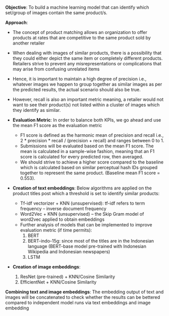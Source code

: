 **Objective**: To build a machine learning model that can identify which set/group of images contain the same product/s.

**Approach**:
- The concept of product matching allows an organization to offer products at rates that are competitive to the same product sold by another retailer
- When dealing with images of similar products, there is a possibility that they could either depict the same item or completely different products. Retailers strive to prevent any misrepresentations or complications that may arise from confusing unrelated items
- Hence, it is important to maintain a high degree of precision i.e., whatever images we happen to group together as similar images as per the predicted results, the actual scenario should also be true.
- However, recall is also an important metric meaning, a retailer would not want to see their product(s) not listed within a cluster of images which they identify as similar.
- **Evaluation Metric**: In order to balance both KPIs, we go ahead and use the mean F1 score as the evaluation metric
  - F1 score is defined as the harmonic mean of precision and recall i.e., 2 * precision * recall / (precision + recall) and ranges between 0 to 1.
  - Submissions will be evaluated based on the mean F1 score. The mean is calculated in a sample-wise fashion, meaning that an F1 score is calculated for every predicted row, then averaged.
  - We should strive to achieve a higher score compared to the baseline which is calculated based on similar perceptual hash IDs grouped together to represent the same product. (Baseline mean F1 score = 0.553).



- **Creation of text embeddings**: Below algorithms are applied on the product titles post which a threshold is set to identify similar products:
  - Tf-idf vectorizer + KNN (unsupervised): tf-idf refers to term frequency – inverse document frequency
  - Word2Vec + KNN (unsupervised) – the Skip Gram model of word2vec applied to obtain embeddings
  - Further analysis of models that can be implemented to improve evaluation metric (if time permits):
    1. BERT
    2. BERT-indo-15g: since most of the titles are in the Indonesian language (BERT-base model pre-trained with Indonesian Wikipedia and Indonesian newspapers)
    3. LSTM

- **Creation of image embeddings**:
  1. ResNet (pre-trained) + KNN/Cosine Similarity
  2. EfficientNet + KNN/Cosine Similarity

**Combining text and image embeddings**: The embedding output of text and images will be concatenated to check whether the results can be bettered compared to independent model runs via text embeddings and image embedding

